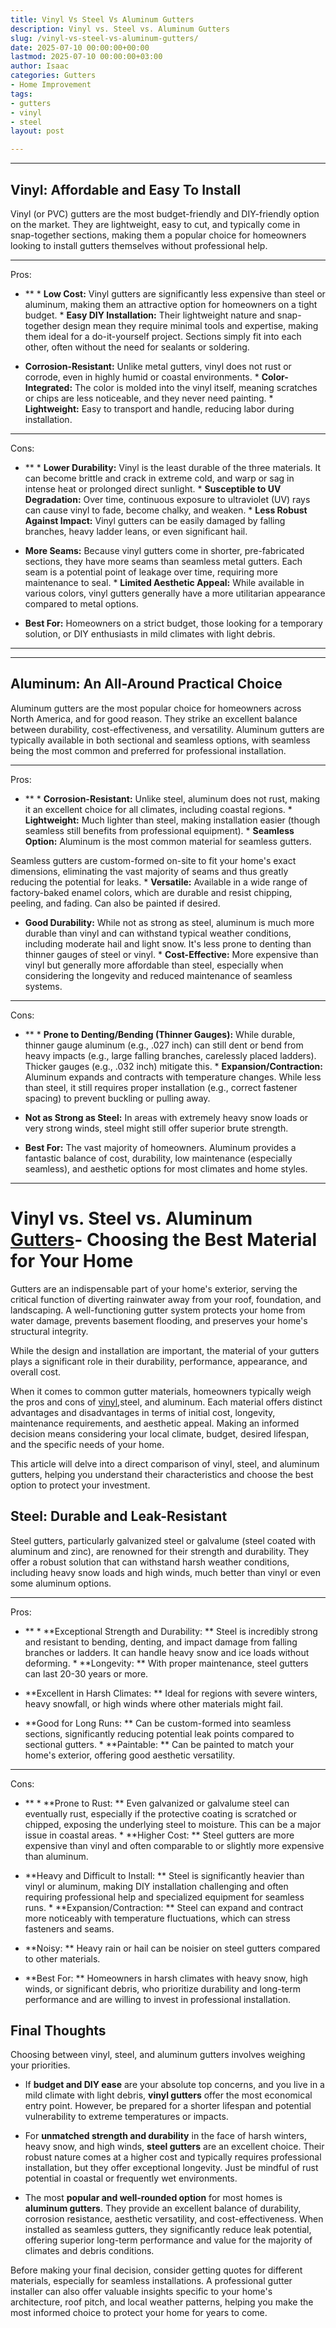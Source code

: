 ```yaml
---
title: Vinyl Vs Steel Vs Aluminum Gutters
description: Vinyl vs. Steel vs. Aluminum Gutters
slug: /vinyl-vs-steel-vs-aluminum-gutters/
date: 2025-07-10 00:00:00+00:00
lastmod: 2025-07-10 00:00:00+03:00
author: Isaac
categories: Gutters
- Home Improvement
tags:
- gutters
- vinyl
- steel
layout: post

---
```

---

## Vinyl: Affordable and Easy To Install
Vinyl (or PVC) gutters are the most budget-friendly and DIY-friendly option on the market. They are lightweight, easy to cut, and typically come in snap-together sections, making them a popular choice for homeowners looking to install gutters themselves without professional help.

* **
Pros:

- ** * **Low Cost:** Vinyl gutters are significantly less expensive than steel or aluminum, making them an attractive option for homeowners on a tight budget. * **Easy DIY Installation:** Their lightweight nature and snap-together design mean they require minimal tools and expertise, making them ideal for a do-it-yourself project. Sections simply fit into each other, often without the need for sealants or soldering.

* **Corrosion-Resistant:** Unlike metal gutters, vinyl does not rust or corrode, even in highly humid or coastal environments. * **Color-Integrated:** The color is molded into the vinyl itself, meaning scratches or chips are less noticeable, and they never need painting. * **Lightweight:** Easy to transport and handle, reducing labor during installation.

* **
Cons:

- ** * **Lower Durability:** Vinyl is the least durable of the three materials. It can become brittle and crack in extreme cold, and warp or sag in intense heat or prolonged direct sunlight. * **Susceptible to UV Degradation:** Over time, continuous exposure to ultraviolet (UV) rays can cause vinyl to fade, become chalky, and weaken. * **Less Robust Against Impact:** Vinyl gutters can be easily damaged by falling branches, heavy ladder leans, or even significant hail.

* **More Seams:** Because vinyl gutters come in shorter, pre-fabricated sections, they have more seams than seamless metal gutters. Each seam is a potential point of leakage over time, requiring more maintenance to seal. * **Limited Aesthetic Appeal:** While available in various colors, vinyl gutters generally have a more utilitarian appearance compared to metal options.

* **Best For:** Homeowners on a strict budget, those looking for a temporary solution, or DIY enthusiasts in mild climates with light debris.
---
---

## Aluminum: An All-Around Practical Choice
Aluminum gutters are the most popular choice for homeowners across North America, and for good reason. They strike an excellent balance between durability, cost-effectiveness, and versatility. Aluminum gutters are typically available in both sectional and seamless options, with seamless being the most common and preferred for professional installation.

* **
Pros:

- ** * **Corrosion-Resistant:** Unlike steel, aluminum does not rust, making it an excellent choice for all climates, including coastal regions. * **Lightweight:** Much lighter than steel, making installation easier (though seamless still benefits from professional equipment). * **Seamless Option:** Aluminum is the most common material for seamless gutters.

Seamless gutters are custom-formed on-site to fit your home's exact dimensions, eliminating the vast majority of seams and thus greatly reducing the potential for leaks. * **Versatile:** Available in a wide range of factory-baked enamel colors, which are durable and resist chipping, peeling, and fading. Can also be painted if desired.

* **Good Durability:** While not as strong as steel, aluminum is much more durable than vinyl and can withstand typical weather conditions, including moderate hail and light snow. It's less prone to denting than thinner gauges of steel or vinyl. * **Cost-Effective:** More expensive than vinyl but generally more affordable than steel, especially when considering the longevity and reduced maintenance of seamless systems.

* **
Cons:

- ** * **Prone to Denting/Bending (Thinner Gauges):** While durable, thinner gauge aluminum (e.g., .027 inch) can still dent or bend from heavy impacts (e.g., large falling branches, carelessly placed ladders). Thicker gauges (e.g., .032 inch) mitigate this. * **Expansion/Contraction:** Aluminum expands and contracts with temperature changes. While less than steel, it still requires proper installation (e.g., correct fastener spacing) to prevent buckling or pulling away.

* **Not as Strong as Steel:** In areas with extremely heavy snow loads or very strong winds, steel might still offer superior brute strength.

* **Best For:** The vast majority of homeowners. Aluminum provides a fantastic balance of cost, durability, low maintenance (especially seamless), and aesthetic options for most climates and home styles.
---

# Vinyl vs. Steel vs. Aluminum [Gutters](https://pestpolicy.com/best-steel-gutter-guards/)- Choosing the Best Material for Your Home

Gutters are an indispensable part of your home's exterior, serving the critical function of diverting rainwater away from your roof, foundation, and landscaping. A well-functioning gutter system protects your home from water damage, prevents basement flooding, and preserves your home's structural integrity.

While the design and installation are important, the material of your gutters plays a significant role in their durability, performance, appearance, and overall cost.

When it comes to common gutter materials, homeowners typically weigh the pros and cons of [vinyl](https://pestpolicy.com/best-vinyl-gutter-guards/),steel, and aluminum. Each material offers distinct advantages and disadvantages in terms of initial cost, longevity, maintenance requirements, and aesthetic appeal. Making an informed decision means considering your local climate, budget, desired lifespan, and the specific needs of your home.

This article will delve into a direct comparison of vinyl, steel, and aluminum gutters, helping you understand their characteristics and choose the best option to protect your investment.

##  Steel: Durable and Leak-Resistant

Steel gutters, particularly galvanized steel or galvalume (steel coated with aluminum and zinc), are renowned for their strength and durability. They offer a robust solution that can withstand harsh weather conditions, including heavy snow loads and high winds, much better than vinyl or even some aluminum options.

* **
Pros:

- ** * **Exceptional Strength and Durability: ** Steel is incredibly strong and resistant to bending, denting, and impact damage from falling branches or ladders. It can handle heavy snow and ice loads without deforming. * **Longevity: ** With proper maintenance, steel gutters can last 20-30 years or more.

* **Excellent in Harsh Climates: ** Ideal for regions with severe winters, heavy snowfall, or high winds where other materials might fail.

* **Good for Long Runs: ** Can be custom-formed into seamless sections, significantly reducing potential leak points compared to sectional gutters. * **Paintable: ** Can be painted to match your home's exterior, offering good aesthetic versatility.

* **
Cons:

- ** * **Prone to Rust: ** Even galvanized or galvalume steel can eventually rust, especially if the protective coating is scratched or chipped, exposing the underlying steel to moisture. This can be a major issue in coastal areas. * **Higher Cost: ** Steel gutters are more expensive than vinyl and often comparable to or slightly more expensive than aluminum.

* **Heavy and Difficult to Install: ** Steel is significantly heavier than vinyl or aluminum, making DIY installation challenging and often requiring professional help and specialized equipment for seamless runs. * **Expansion/Contraction: ** Steel can expand and contract more noticeably with temperature fluctuations, which can stress fasteners and seams.

* **Noisy: ** Heavy rain or hail can be noisier on steel gutters compared to other materials.

* **Best For: ** Homeowners in harsh climates with heavy snow, high winds, or significant debris, who prioritize durability and long-term performance and are willing to invest in professional installation.

##  Final Thoughts

Choosing between vinyl, steel, and aluminum gutters involves weighing your priorities.

* If **budget and DIY ease** are your absolute top concerns, and you live in a mild climate with light debris, **vinyl gutters** offer the most economical entry point. However, be prepared for a shorter lifespan and potential vulnerability to extreme temperatures or impacts.

* For **unmatched strength and durability** in the face of harsh winters, heavy snow, and high winds, **steel gutters** are an excellent choice. Their robust nature comes at a higher cost and typically requires professional installation, but they offer exceptional longevity. Just be mindful of rust potential in coastal or frequently wet environments.

* The most **popular and well-rounded option** for most homes is **aluminum gutters**. They provide an excellent balance of durability, corrosion resistance, aesthetic versatility, and cost-effectiveness. When installed as seamless gutters, they significantly reduce leak potential, offering superior long-term performance and value for the majority of climates and debris conditions.

Before making your final decision, consider getting quotes for different materials, especially for seamless installations. A professional gutter installer can also offer valuable insights specific to your home's architecture, roof pitch, and local weather patterns, helping you make the most informed choice to protect your home for years to come.